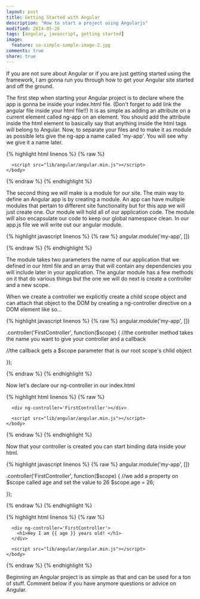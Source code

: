 ```yaml
---
layout: post
title: Getting Started with Angular
description: "How to start a project using Angularjs"
modified: 2014-05-26
tags: [angular, javascript, getting started]
image:
  feature: so-simple-sample-image-2.jpg
comments: true
share: true
---
```


If you are not sure about Angular or if you are just getting started using the framework, I am gonna run you through how to get your Angular site started and off the ground.

The first step when starting your Angular project is to declare where the app is gonna be inside your index.html file. (Don't forget to add link the angular file inside your html file!!) It is as simple as adding an attribute on a current element called ng-app on an element. You should add the attribute inside the html element to basically say that anything inside the html tags will belong to Angular. Now, to separate your files and to make it as module as possible lets give the ng-app a name called 'my-app'. You will see why we give it a name later.

{% highlight html linenos %} {% raw %}
  <html>
    <head ng-app='my-app'>
      <title>My Angular Site</title>
    </head>
    <body>

      <script src="lib/angular/angular.min.js"></script>
    </body>
  </html>

{% endraw %} {% endhighlight %}

The second thing we will make is a module for our site. The main way to define an Angular app is by creating a module. An app can have multiple modules that pertain to different site functionality but for this app we will just create one. Our module will hold all of our application code. The module will also encapsulate our code to keep our global namespace clean. In our app.js file we will write out our angular module.

{% highlight javascript linenos %} {% raw %}
angular.module('my-app', [])

{% endraw %} {% endhighlight %}

The module takes two parameters the name of our application that we defined in our html file and an array that will contain any dependencies you will include later in your application. The angular module has a few methods on it that do various things but the one we will do next is create a controller and a new scope.

When we create a controller we explicitly create a child scope object and can attach that object to the DOM by creating a ng-controller directive on a DOM element like so...

{% highlight javascript linenos %} {% raw %}
angular.module('my-app', [])

.controller('FirstController', function($scope) {
  //the controller method takes the name you want to give your controller and a callback

  //the callback gets a $scope parameter that is our root scope's child object

});

{% endraw %} {% endhighlight %}

Now let's declare our ng-controller in our index.html

{% highlight html linenos %} {% raw %}
  <html>
    <head ng-app='my-app'>
      <title>My Angular Site</title>
    </head>
    <body>

      <div ng-controller='FirstController'></div>

      <script src="lib/angular/angular.min.js"></script>
    </body>
  </html>

{% endraw %} {% endhighlight %}

Now that your controller is created you can start binding data inside your html.

{% highlight javascript linenos %} {% raw %}
angular.module('my-app', [])

.controller('FirstController', function($scope) {
  //we add a property on $scope called age and set the value to 26
  $scope.age = 26;

});

{% endraw %} {% endhighlight %}

{% highlight html linenos %} {% raw %}
  <html>
    <head ng-app='my-app'>
      <title>My Angular Site</title>
    </head>
    <body>

      <div ng-controller='FirstController'>
        <h1>Hey I am {{ age }} years old! </h1>
      </div>

      <script src="lib/angular/angular.min.js"></script>
    </body>
  </html>

{% endraw %} {% endhighlight %}

Beginning an Angular project is as simple as that and can be used for a ton of stuff. Comment below if you have anymore questions or advice on Angular.




